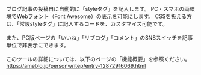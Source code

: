 ブログ記事の投稿自に自動的に「styleタグ」を記入します。 PC・スマホの両環境でWebフォント（Font Awesome）の表示を可能にします。 CSSを扱える方は、「常設styleタグ」に記入するコードを、カスタマイズ可能です。<br>
<br>
また、PC版ページの「いいね」「リブログ」「コメント」のSNSスイッチを記事単位で非表示にできます。<br>
<br>
このツールの詳細については、以下のページの「機能概要」を参照ください。<br>
https://ameblo.jp/personwritep/entry-12872916069.html
